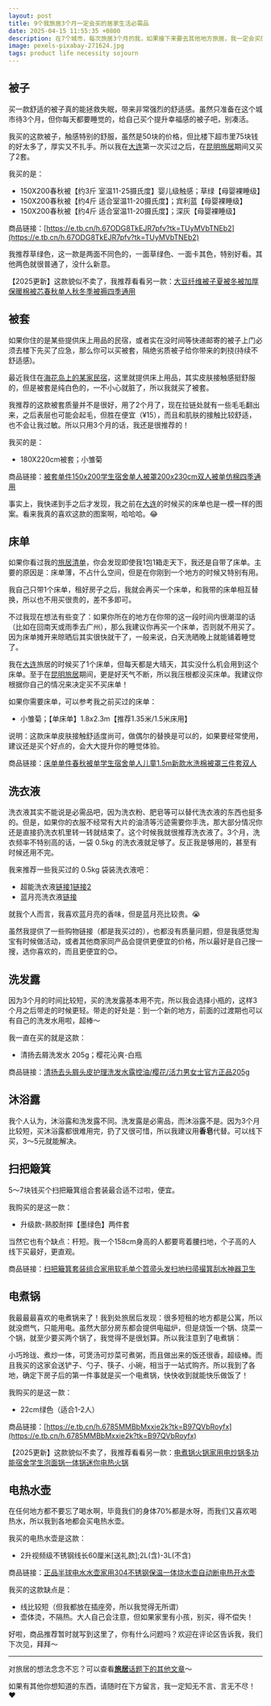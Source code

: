 ```yaml
---
layout: post
title: 9个我旅居3个月一定会买的居家生活必需品
date: 2025-04-15 11:55:35 +0800
description: 在7个城市，每次旅居3个月的我，如果接下来要去其他地方旅居，我一定会买的9个居家生活必需品分享。包括：触感一级棒的被子、被套、床单等床上用品；洗衣液、洗发露、沐浴露、扫把簸箕等清洁套装；还有我买过2次的电煮锅、电热水壶等厨房用具。如果你也要在某个地方短住3个月，可以直接抄作业哦！
image: pexels-pixabay-271624.jpg
tags: product life necessity sojourn
---
```


## 被子

买一款舒适的被子真的能拯救失眠，带来非常强烈的舒适感。虽然只准备在这个城市待3个月，但你每天都要睡觉的，给自己买个提升幸福感的被子吧，别凑活。

我买的这款被子，触感特别的舒服，虽然是50块的价格，但比楼下超市里75块钱的好太多了，厚实又不扎手。所以我在[大连]({{site.url}}/2025/03/03/the-most-practical-guide-to-sojourn-in-dalian/?utm_source=blog&utm_medium=post&utm_campaign=read_more)第一次买过之后，在[昆明旅居]({{site.url}}/2025/03/14/the-most-practical-guide-to-sojourn-in-kunming/?utm_source=blog&utm_medium=post&utm_campaign=read_more)期间又买了2套。

我买的是：
- 150X200春秋被【约3斤 室温11-25摄氏度】婴儿级触感；草绿【母婴裸睡级】
- 150X200春秋被【约4斤 适合室温11-20摄氏度】；宾利蓝【母婴裸睡级】
- 150X200春秋被【约4斤 适合室温11-20摄氏度】；深灰【母婴裸睡级】

商品链接：[https://e.tb.cn/h.67ODG8TkEJR7pfv?tk=TUyMVbTNEb2](https://e.tb.cn/h.67ODG8TkEJR7pfv?tk=TUyMVbTNEb2)

我推荐草绿色，这一款是两面不同色的，一面草绿色、一面卡其色，特别好看。其他两色就很普通了，没什么新意。

【2025更新】这款貌似不卖了，我推荐看看另一款：[大豆纤维被子夏被冬被加厚保暖棉被芯春秋单人秋冬季被褥四季通用](https://s.click.taobao.com/t?e=m%3D2%26s%3DIBn2n8dLvcdw4vFB6t2Z2ueEDrYVVa64%2BJVSEcSZnCAyWKG4T5PQo%2BpH%2BKVf1Vvf%2Fg1PmbQloTv0JlhLk0Jl4W51WRknh2iJSQ2p8KpMHEzUKmkzOudPbBY5YNFuLb7rteL7p5k0R00IazGbjx72GR8X7G7Q37Bayn6RMvqNrR94RuV8%2B5WFTIwe6%2FtGg2%2FRDSMWxuxDspZ6tNSJBLjt1u5%2FUaQTc0cV1lyHMXt2wYeinla3u3452bCB%2B8hc2oteIcagdxW0OOKMJi1gYBJvNFSsXCNd9EoxE59iYTGkDbXThu38KHQcJoWZXjcj896AaWo%2F1W7m5vCK7pv15NHvug%3D%3D&union_lens=lensId%3AOPT%401744695332%4021546253_1a05_19637f21020_9802%4001%40eyJmbG9vcklkIjoxMDYxODN9)

## 被套

如果你住的是某些提供床上用品的民宿，或者实在没时间等快递邮寄的被子上门必须去楼下先买了应急，那么你可以买被套，隔绝劣质被子给你带来的刺挠(持续不舒适感)。

最近我住在[海花岛上的某家民宿]({{site.url}}/2025/04/07/the-most-practical-guide-to-rent-a-house-in-danzhou-haihua-island/?utm_source=blog&utm_medium=post&utm_campaign=read_more#我的租房情况)，这里就提供床上用品，其实皮肤接触感挺舒服的，但是被套是纯白色的，一不小心就脏了，所以我就买了被套。

我推荐的这款被套质量并不是很好，用了2个月了，现在拉链处就有一些毛毛翻出来，之后表层也可能会起毛，但胜在便宜（¥15），而且和肌肤的接触比较舒适，也不会让我过敏。所以只用3个月的话，我还是很推荐的！

我买的是：
- 180X220cm被套；小雏菊

商品链接：[被套单件150x200学生宿舍单人被罩200x230cm双人被单仿棉四季通用](
https://s.click.taobao.com/t?e=m%3D2%26s%3DgXqJU%2FMwsCBw4vFB6t2Z2ueEDrYVVa64%2BJVSEcSZnCAyWKG4T5PQo%2BpH%2BKVf1VvfkvCfUgJSO4b0JlhLk0Jl4W51WRknh2iJSQ2p8KpMHEzUKmkzOudPbBY5YNFuLb7rteL7p5k0R00IazGbjx72GR8X7G7Q37Bayn6RMvqNrR94RuV8%2B5WFTIwe6%2FtGg2%2FRDSMWxuxDspaP06GuRvfYDVwVKr5izxh9U80derrFTRAfit%2BPNiLb%2B6LO6iKhAJKkSa2NN09MvJAKCVovMXOfApGZ9wPRcXV%2BBfuqljaE3xpNzuMLUNyvdF14Sq3ASXTMqFDYvQthr0oDEntBuOucLaJn5AyUbPoV&union_lens=lensId%3AOPT%401744696757%400b514fbb_194a_1963807cc3f_a634%4001%40eyJmbG9vcklkIjoxMDYxODN9)

事实上，我快递到手之后才发现，我之前在[大连]({{site.url}}/2025/03/03/the-most-practical-guide-to-sojourn-in-dalian/?utm_source=blog&utm_medium=post&utm_campaign=read_more)的时候买的床单也是一模一样的图案。看来我真的喜欢这款的图案啊，哈哈哈。😂

## 床单

如果你看过我的[旅居清单]({{site.url}}/2025/02/04/how-to-start-your-sojourn-life/?utm_source=blog&utm_medium=post&utm_campaign=read_more#%E4%BA%8C%E8%A1%8C%E6%9D%8E%E7%AE%B1)，你会发现即使我1包1箱走天下，我还是自带了床单。主要的原因是：床单薄，不占什么空间，但是在你刚到一个地方的时候又特别有用。

我自己只带1个床单，租好房子之后，我就会再买一个床单，和我带的床单相互替换，所以也不用买很贵的，差不多即可。

不过我现在想法有些变了：如果你所在的地方在你带的这一段时间内很潮湿的话（比如在回南天或雨季去广州），那么我建议你再买一个床单，否则就不用买了。因为床单摊开来晾晒后其实很快就干了，一般来说，白天洗晒晚上就能铺着睡觉了。

我在[大连]({{site.url}}/2025/03/03/the-most-practical-guide-to-sojourn-in-dalian/?utm_source=blog&utm_medium=post&utm_campaign=read_more)旅居的时候买了1个床单，但每天都是大晴天，其实没什么机会用到这个床单。至于在[昆明旅居]({{site.url}}/2025/03/14/the-most-practical-guide-to-sojourn-in-kunming/?utm_source=blog&utm_medium=post&utm_campaign=read_more)期间，更是好天气不断，所以我压根都没买床单。我建议你根据你自己的情况来决定买不买床单！

如果你需要床单，可以参考我之前买过的床单：
- 小雏菊；【单床单】1.8x2.3m【推荐1.35米/1.5米床用】

说明：这款床单皮肤接触舒适度尚可，做偶尔的替换是可以的，如果要经常使用，建议还是买个好点的，会大大提升你的睡觉体验。

商品链接：[床单单件春秋被单学生宿舍单人儿童1.5m新款水洗棉被罩三件套双人](
https://s.click.taobao.com/t?e=m%3D2%26s%3D5pRJjQfgb9Jw4vFB6t2Z2ueEDrYVVa64YUrQeSeIhnK53hKxp7mNFupH%2BKVf1VvfQHXquZJiQGr0JlhLk0Jl4W51WRknh2iJSQ2p8KpMHEzUKmkzOudPbBY5YNFuLb7rteL7p5k0R00IazGbjx72GR8X7G7Q37Bayn6RMvqNrR94RuV8%2B5WFTIwe6%2FtGg2%2FRDSMWxuxDspb8F4RixKGWSm78ie7eob7bAxur55WtmZ6B2LBORoVepbrm2sOWnbiAdBTWwGdRMgKMJi1gYBJvNFSsXCNd9EoxE59iYTGkDbXThu38KHQcJiZsfU7ICNbMTuClEOAwLzXH9pT9AKlQFA%3D%3D&union_lens=lensId%3APUB%401744697716%402104d176_19f5_19638166fe5_782f%40033zbzGcTY8OiDLSsx2TnJcW%40eyJmbG9vcklkIjo4NTQ2Nywiic3BtQiiI6Il9wb3J0YWxfdjJfcGFnZXNfcHJvbW9fZ29vZHNfZGV0YWlsX2h0bSIsInNyY0Zsb29ySWQiiOiiI4MDY3NCJ9%3BtkScm%3AselectionPlaza_site_4358_0_0_0_1_17446977167331433500159)

## 洗衣液

洗衣液其实不能说是必需品吧，因为洗衣粉、肥皂等可以替代洗衣液的东西也挺多的。但是，如果你的衣服不经常有大片的油渍等污迹需要你手洗，那大部分情况你还是直接扔洗衣机里转一转就结束了。这个时候我就很推荐洗衣液了。3个月，洗衣频率不特别高的话，一袋 0.5kg 的洗衣液就足够了。反正我是够用的，甚至有时候还用不完。

我来推荐一些我买过的 0.5kg 袋装洗衣液吧：
- 超能洗衣液[链接1](https://uland.taobao.com/coupon/edetail?e=TbNiY6TobJelhHvvyUNXZfh8CuWt5YH551NtNRhtOmTq8XhSZL3Tom0199FAGctMDIHvWCMYqFgG9SvsZZPDsfJyVSQg2LWD5eclD%2BEcgzFKHlIkRSbIMRRwsklg%2FRSrmW8MANQNN4dGK7FTSL1b6%2FFHQ2xyJyoomR3gWlukd3zOH%2BQ5jDfQJscGiiOHKvqcgxeAZ7%2Fi7XTLI%2BrLIO8bt9t9bBHe1E8VWQQhgK15e%2FQ%2BCI54dXkZw01hdNtEqaTTRTHU7GH76qhW6eu2D9GiPvVgyj3VbkQKojKiH9aD8S6SPsM2CWJNcOW4BgFGCWxt&traceId=2166d8ab17446990203583413e5e2c&union_lens=lensId%3AOPT%401744699020%402121ae50_192b_196382a55f5_b257%4001%40eyJmbG9vcklkIjoxMDYxODN9)[链接2](https://e.tb.cn/h.67qg4Ilk7OCaD5Q?tk=HasyVbSTO7v)
- 蓝月亮洗衣液[链接](https://s.click.taobao.com/t?e=m%3D2%26s%3DwFmch6H4XStw4vFB6t2Z2ueEDrYVVa64YUrQeSeIhnK53hKxp7mNFupH%2BKVf1Vvf4m8xlnS%2FL6P0JlhLk0Jl4W51WRknh2iJSQ2p8KpMHEzUKmkzOudPbBY5YNFuLb7r5whl48H5hvPyYvweEncR1WsfiSzhDKJjjPiuNkMZUwDTRHSqWSYgeTdchB%2Bmd3JOO2Mm9c%2FWzftuhPYAPVkfiuAlMZxgZU%2FkoGNgSWJCC0bKMj8bxNC4HKaWBgyGVcBVozvQCWI2PAlyfsBFZDqhxXSFvSTZM%2B%2F4bkoc5A4PXY5Xp36Ypuu6b5y4t66x9%2F55xiXvDf8DaRs%3D&union_lens=lensId%3APUB%401744699293%402106e07f_0ce0_196382e7dd3_b6c8%40024QSD0YooaCXLJzD221lS1M%40eyJmbG9vcklkIjoyMDgxNTUwMDA4LCJzcG1CIjoiiX3BvcnRhbF92Ml90b29sX3NlbGVjdGlvbmxpc3RfZGV0YWlsX2luZGV4X2h0bSIsInNyY0Zsb29ySWQiiOiiI4MDY2NCJ9)

就我个人而言，我喜欢蓝月亮的香味，但是蓝月亮比较贵。😭

虽然我提供了一些购物链接（都是我买过的），也都没有质量问题，但是我感觉淘宝有时候做活动，或者其他商家同产品会提供更便宜的价格，所以最好是自己搜一搜，选你喜欢的，而且更便宜的😊。

## 洗发露

因为3个月的时间比较短，买的洗发露基本用不完，所以我会选择小瓶的，这样3个月之后带走的时候更轻。带走的好处是：到一个新的地方，前面的过渡期也可以有自己的洗发水用啦，超棒～

我一直在买的就是这款：
- 清扬去屑洗发水 205g；樱花沁爽-白瓶

商品链接：[清扬去头屑头皮护理洗发水露控油/樱花/活力男女士官方正品205g](https://s.click.taobao.com/t?e=m%3D2%26s%3DSq%2FionBhtFNw4vFB6t2Z2ueEDrYVVa64YUrQeSeIhnK53hKxp7mNFupH%2BKVf1VvfAf5G1h7xrAr0JlhLk0Jl4W51WRknh2iJSQ2p8KpMHEzUKmkzOudPbBY5YNFuLb7rteL7p5k0R00IazGbjx72GR8X7G7Q37BaPS830balIjLrU%2FV%2Buks5mu%2BezX4ahme8QBK7ziWWQr5wDv5XCwODZklbrBtga8ix0jmO6x4Xwg6IpRmRYGNzJ6M70AliNjwJcn7ARWQ6ocV0hb0k2TPv%2BG5KHOQOD12O2wxKI9tpD6vcB6aYtCnjH8Yl7w3%2FA2kb&skuId=4925432797240&union_lens=lensId%3APUB%401744703017%402103f512_193e_19638675089_d94e%400325W9jSZl4mDXP6N2NPYz3x%40eyJmbG9vcklkIjo4NTQ2Nywiic3BtQiiI6Il9wb3J0YWxfdjJfcGFnZXNfcHJvbW9fZ29vZHNfZGV0YWlsX2h0bSIsInNyY0Zsb29ySWQiiOiiI4MDY3NCJ9%3BtkScm%3AselectionPlaza_site_4358_0_0_0_3_17447030171711433500159%3Bscm%3A1007.30148.329090.pub_search-item_a19234a9-9a4f-4437-8b73-760372dd55da_)

## 沐浴露

我个人认为，沐浴露和洗发露不同。洗发露是必需品，而沐浴露不是。因为3个月比较短，买沐浴露都很难用完，扔了又很可惜，所以我建议用**香皂**代替。可以线下买，3～5元就能解决。

## 扫把簸箕

5～7块钱买个扫把簸箕组合套装最合适不过啦，便宜。

我购买的是这一款：
- 升级款-熟胶耐摔【墨绿色】两件套

当然它也有个缺点：杆短。我一个158cm身高的人都要弯着腰扫地，个子高的人线下买最好，更直观。

商品链接：[扫把簸箕套装组合家用软毛单个笤帚头发扫地扫帚撮箕刮水神器卫生](https://s.click.taobao.com/t?e=m%3D2%26s%3DWWxDUnVmVRtw4vFB6t2Z2ueEDrYVVa64YUrQeSeIhnK53hKxp7mNFupH%2BKVf1Vvf%2BJwCF0bc3x%2F0JlhLk0Jl4W51WRknh2iJSQ2p8KpMHEzUKmkzOudPbBY5YNFuLb7r5whl48H5hvPyYvweEncR1WsfiSzhDKJjjPiuNkMZUwCy9kpbIzg2vrr3z8VC3xXbs81HPSQLGwfdedOAN7kMptmKdMmVBwVitb278EZDNpXqtF9P9HvzTmZb039UdWpwozvQCWI2PAlyfsBFZDqhxbwocy3GlEflrDw%2Fm1MsYME9BQMhrjj29g%3D%3D&union_lens=lensId%3APUB%401744703453%40213ce4f9_1950_196386df817_4700%4003WKYlv7SjrFQuV3Lw9w8J2%40eyJmbG9vcklkIjo4NTQ2Nywiic3BtQiiI6Il9wb3J0YWxfdjJfcGFnZXNfcHJvbW9fZ29vZHNfZGV0YWlsX2h0bSIsInNyY0Zsb29ySWQiiOiiI4MDY3NCJ9%3BtkScm%3AselectionPlaza_site_4358_0_0_0_1_17447034532961433500159%3Bscm%3A1007.30148.329090.pub_search-item_5e7dbd3a-fed3-4d89-b006-94dcbb567eab_)

## 电煮锅

我最最最喜欢的电煮锅来了！我到处旅居后发现：很多短租的地方都是公寓，所以就没燃气，只能用电。虽然大部分房东都会提供电磁炉，但是烧饭一个锅、烧菜一个锅，就至少要买两个锅了，我觉得不是很划算。所以我注意到了电煮锅：

小巧玲珑、煮炒一体，可煲汤可炒菜可煮粥，而且做出来的饭还很香，超级棒。而且我买的这家会送铲子、勺子、筷子、小碗，相当于一站式购齐。所以我到了各地，确定下房子后的第一件事就是买一个电煮锅，快快收到就能快乐做饭了！

我购买的是这一款：
- 22cm绿色（适合1-2人）

商品链接：[https://e.tb.cn/h.6785MMBbMxxie2k?tk=B97QVbRoyfx](https://e.tb.cn/h.6785MMBbMxxie2k?tk=B97QVbRoyfx)

【2025更新】这款貌似不卖了，我推荐看看另一款：[电煮锅火锅家用电炒锅多功能宿舍学生泡面锅一体锅迷你电热火锅](https://uland.taobao.com/coupon/edetail?e=sALoD5UzA32lhHvvyUNXZfh8CuWt5YH5OVuOuRD5gLJMmdsrkidbOUV9IBA4kmjL1bB8%2BiEMtFCzQXVot1z78LGoG6BA9UWtES7T16EPbkJSsXo1YnpQcNWBAJjXvX6EJXxCAFlvWYG4bVlo0QJT9KkZQi7JkfSgQ9QCyZlHKF%2BOOiX2Bc1NdYFCQhXUHBnaEjTciar4BUEgy9egSgwfxAFWAKWvjHgz6liPt9wV88jHnvWCmjakY5cQKByiZ36ftxl6Um37OPK5sWhWpp4b0gZsEk%2B2e4okcH8LbDF%2B5nGu4hBAHMih45oV%2Bh86VbyO%2Bm9PGdJ%2FlaVikJ4DkGM%2Fp6J7%2BkHL3AEW&traceId=213c92dd17447042784885878e48c9&union_lens=lensId%3APUB%401744704275%4021509503_104f_196387a84ea_66a0%400246fOxznHFfB6oLuhSn4X8h%40eyJmbG9vcklkIjoyMDgxNTUwMDA4LCJzcG1CIjoiiX3BvcnRhbF92Ml90b29sX3NlbGVjdGlvbmxpc3RfZGV0YWlsX2luZGV4X2h0bSIsInNyY0Zsb29ySWQiiOiiI4MDY2NCJ9)

## 电热水壶

在任何地方都不要忘了喝水啊，毕竟我们的身体70%都是水呀，而我们又喜欢喝热水，所以我到各地都会买电热水壶。

我买的电热水壶是这款：
- 2升视频级不锈钢线长60厘米[送礼款];2L(含)-3L(不含)

商品链接：[正品半球电水水壶家用304不锈钢保温一体烧水壶自动断电热开水壶](https://uland.taobao.com/coupon/edetail?e=VzDOAhyKPtulhHvvyUNXZfh8CuWt5YH5OVuOuRD5gLJMmdsrkidbOUV9IBA4kmjLgxdIuoWKZRDIfQ%2BcuHjadNWtRZKyP6xUGDX2x8obhcnfLCYjVrMU4QiBNhYQdB%2FFGdTxKM6SV5DLkU4k%2FaBIVS9H%2FUE0utEJwtFbZ3TGWYkgLPRJMBwy214T0HAdgI5Grkv1%2FGV5794N%2BoQUE6FNzEPJK6b%2BZurxx2xYtqS7b7%2FQ3367wnxiwlj4syn7obUTGkHADP27YWucO5SXPkbgs26Adgz%2FtrxXhjAOzdiGM81CztJLP3kVOY99yUyEIfKwhIkz5M1CZ9W8nXT12U5%2BryUzVkkdwsIm&traceId=2107768c17447047971208657e71db&union_lens=lensId%3AOPT%401744704797%4021508606_19a5_19638827b54_64b6%4001%40eyJmbG9vcklkIjoxMDYxODN9)

我买的这款缺点是：
- 线比较短（但我都放在插座旁，所以我觉得无所谓）
- 壶体烫，不隔热。大人自己会注意，但如果家里有小孩，别买，得不偿失！

好啦，商品推荐暂时就写到这里了，你有什么问题吗？欢迎在评论区告诉我，我们下次见，拜拜～

---

对旅居的想法念念不忘？可以查看<a href="/tag/sojourn?utm_source=blog&utm_medium=post&utm_campaign=read_more">**旅居**话题下的其他文章</a>～ 

如果有其他你想知道的东西，请随时在下方留言，我一定知无不言、言无不尽！ ❤️ 
